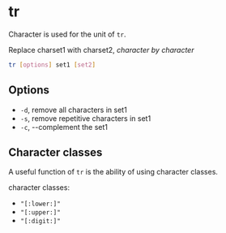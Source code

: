 # tr

Character is used for the unit of `tr`.

Replace charset1 with charset2, *character by character*

```sh
tr [options] set1 [set2]
```


## Options

* `-d`, remove all characters in set1
* `-s`, remove repetitive characters in set1
* `-c`, --complement the set1

## Character classes

A useful function of `tr` is the ability of using character classes.

character classes:

* `"[:lower:]"`
* `"[:upper:]"`
* `"[:digit:]"`
